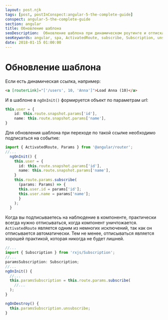 ```yaml
---
layout: post.njk
tags: [post, postInConspect:angular-5-the-complete-guide]
conspect: angular-5-the-complete-guide
section: angular
title: Обновление шаблона
seoDescription:  Обновление шаблона при динамическом роутинге и отписка от наблюдения.
seoKeywords: angular, spa, ActivatedRoute, subscribe, Subscription, unsubscribe
date: 2018-01-15 01:00:00
---
```

# Обновление шаблона

Если есть динамическая ссылка, например:

```html
<a [routerLink]="['/users', 10, 'Anna']">Load Anna (10)</a>
```

И в шаблоне в `ngOnInit()` формируется объект по параметрам *url*:

```typescript
this.user = {
    id: this.route.snapshot.params['id'],
    name: this.route.snapshot.params['name'],
}
```

Для обновления шаблона при переходе по такой ссылке необходимо подписаться на событие:

```typescript
import { ActivatedRoute, Params } from '@angular/router';
//...
  ngOnInit() {
    this.user = {
      id: this.route.snapshot.params['id'],
      name: this.route.snapshot.params['name'],
    }
    this.route.params.subscribe(
      (params: Params) => {
      this.user.id = params['id'];
      this.user.name = params['name'];
      }
    );
  }
```

Когда вы подписываетесь на наблюдение в компоненте, практически всегда нужно отписываться, когда компонент уничтожается. `ActivatedRoute` является одним из немногих исключений, так как он отписывается автоматически. Тем не менее, отписываться является хорошей практикой, которая никогда не будет лишней.

```typescript
//...
import { Subscription } from 'rxjs/Subscription';
//...
paramsSubscription: Subscription;
//...
ngOnInit() {
  //...
  this.paramsSubscription = this.route.params.subscribe(
    //...
  );
}

ngOnDestroy() {
  this.paramsSubscription.unsubscribe;
}	
```